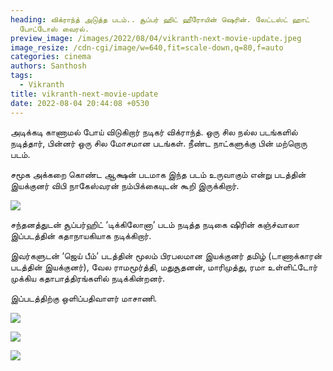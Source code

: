 ```yaml
---
heading: விக்ராந்த் அடுத்த படம்.. சூப்பர் ஹிட் ஹீரோயின் ஷெரின். லேட்டஸ்ட் ஹாட்
  போட்டோஸ் வைரல்.
preview_image: /images/2022/08/04/vikranth-next-movie-update.jpeg
image_resize: /cdn-cgi/image/w=640,fit=scale-down,q=80,f=auto
categories: cinema
authors: Santhosh
tags:
  - Vikranth
title: vikranth-next-movie-update
date: 2022-08-04 20:44:08 +0530
---
```

அடிக்கடி காணாமல் போய் விடுகிறார் நடிகர் விக்ராந்த். ஒரு சில நல்ல படங்களில் நடித்தார், பின்னர் ஒரு சில மோசமான படங்கள். நீண்ட நாட்களுக்கு பின் மற்றொரு படம்.

சமூக அக்கறை கொண்ட ஆக்ஷன் படமாக இந்த படம் உருவாகும் என்று படத்தின் இயக்குனர் விபி நாகேஸ்வரன் நம்பிக்கையுடன் கூறி இருக்கிறார்.

![](/images/2022/08/04/vikranth-next-movie-update-1.jpeg)

சந்தனத்துடன் சூப்பர்ஹிட் ‘டிக்கிலோனா’ படம் நடித்த  நடிகை ஷிரின் கஞ்ச்வாலா இப்படத்தின் கதாநாயகியாக நடிக்கிறார். 

இவர்களுடன் ‘ஜெய் பீம்’ படத்தின் மூலம் பிரபலமான இயக்குனர் தமிழ் (டாணாக்காரன் படத்தின் இயக்குனர்), வேல ராமமூர்த்தி, மதுசூதனன், மாரிமுத்து, ரமா உள்ளிட்டோர் முக்கிய கதாபாத்திரங்களில் நடிக்கின்றனர். 

இப்படத்திற்கு ஒளிப்பதிவாளர் மாசாணி.

![](/images/2022/08/04/vikranth-next-movie-update.jpeg)

![](/images/2022/08/04/vikranth-next-movie-update-2.jpeg)

![](/images/2022/08/04/vikranth-next-movie-update-3.jpeg)